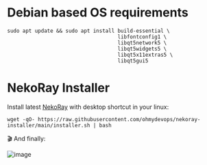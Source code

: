 # Debian based OS requirements

```shell
sudo apt update && sudo apt install build-essential \
                                    libfontconfig1 \
                                    libqt5network5 \
                                    libqt5widgets5 \
                                    libqt5x11extras5 \
                                    libqt5gui5
```

# NekoRay Installer

Install latest [NekoRay](https://github.com/MatsuriDayo/nekoray) with desktop shortcut in your linux:

```shell
wget -qO- https://raw.githubusercontent.com/ohmydevops/nekoray-installer/main/installer.sh | bash
```

🎬 And finally:

![image](https://user-images.githubusercontent.com/21690865/210084763-160d2370-52f3-4791-b444-2181ece3341a.png)
